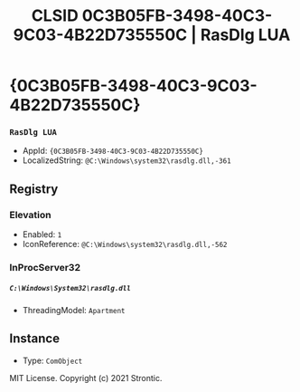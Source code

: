 ﻿---
title: "CLSID 0C3B05FB-3498-40C3-9C03-4B22D735550C | RasDlg LUA"
excerpt: What is COM-Object CLSID 0C3B05FB-3498-40C3-9C03-4B22D735550C?
---

# {0C3B05FB-3498-40C3-9C03-4B22D735550C}

### `RasDlg LUA`
* AppId: `{0C3B05FB-3498-40C3-9C03-4B22D735550C}`
* LocalizedString: `@C:\Windows\system32\rasdlg.dll,-361`

## Registry


### Elevation

* Enabled: `1`
* IconReference: `@C:\Windows\system32\rasdlg.dll,-562`

### InProcServer32

##### `C:\Windows\System32\rasdlg.dll`
* ThreadingModel: `Apartment`

## Instance

* Type: `ComObject`

MIT License. Copyright (c) 2021 Strontic.


